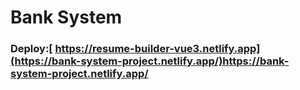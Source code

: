 # Bank System

### Deploy:[ https://resume-builder-vue3.netlify.app](https://bank-system-project.netlify.app/)https://bank-system-project.netlify.app/
